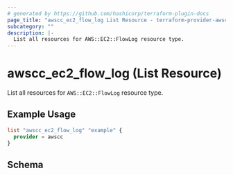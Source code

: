 ```yaml
---
# generated by https://github.com/hashicorp/terraform-plugin-docs
page_title: "awscc_ec2_flow_log List Resource - terraform-provider-awscc"
subcategory: ""
description: |-
  List all resources for AWS::EC2::FlowLog resource type.
---
```


# awscc_ec2_flow_log (List Resource)

List all resources for `AWS::EC2::FlowLog` resource type.

## Example Usage

```terraform
list "awscc_ec2_flow_log" "example" {
  provider = awscc
}
```

<!-- schema generated by tfplugindocs -->
## Schema
